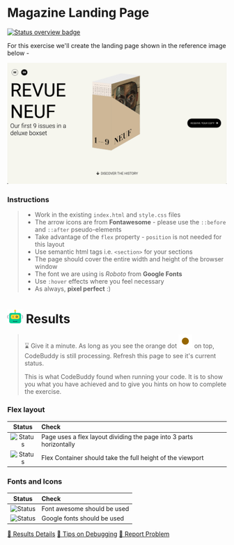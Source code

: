 # Magazine Landing Page
[![Status overview badge](../../blob/badges/.github/badges/main/badge.svg)](#-results)


For this exercise we'll create the landing page shown in the reference image below -

![reference image](/assets/reference-image.png)

### Instructions

> - Work in the existing `index.html` and `style.css` files
> - The arrow icons are from **Fontawesome** - please use the `::before` and `::after` pseudo-elements
> - Take advantage of the `flex` property - `position` is not needed for this layout
> - Use semantic html tags i.e. `<section>` for your sections
> - The page should cover the entire width and height of the browser window
> - The font we are using is _Roboto_ from **Google Fonts**
> - Use `:hover` effects where you feel necessary
> - As always, **pixel perfect** :)

[//]: # (autograding info start)
# <img src="https://github.com/DCI-EdTech/autograding-setup/raw/main/assets/bot-large.svg" alt="" data-canonical-src="https://github.com/DCI-EdTech/autograding-setup/raw/main/assets/bot-large.svg" height="31" /> Results
> ⌛ Give it a minute. As long as you see the orange dot ![processing](https://raw.githubusercontent.com/DCI-EdTech/autograding-setup/main/assets/processing.svg) on top, CodeBuddy is still processing. Refresh this page to see it's current status.
>
> This is what CodeBuddy found when running your code. It is to show you what you have achieved and to give you hints on how to complete the exercise.


### Flex layout

|                 Status                  | Check                                                                                    |
| :-------------------------------------: | :--------------------------------------------------------------------------------------- |
| ![Status](../../blob/badges/.github/badges/main/status0.svg) | Page uses a flex layout dividing the page into 3 parts horizontally |
| ![Status](../../blob/badges/.github/badges/main/status1.svg) | Flex Container should take the full height of the viewport |

### Fonts and Icons

|                 Status                  | Check                                                                                    |
| :-------------------------------------: | :--------------------------------------------------------------------------------------- |
| ![Status](../../blob/badges/.github/badges/main/status2.svg) | Font awesome should be used |
| ![Status](../../blob/badges/.github/badges/main/status3.svg) | Google fonts should be used |



[🔬 Results Details](../../actions)
[🐞 Tips on Debugging](https://github.com/DCI-EdTech/autograding-setup/wiki/How-to-work-with-CodeBuddy)
[📢 Report Problem](https://docs.google.com/forms/d/e/1FAIpQLSfS8wPh6bCMTLF2wmjiE5_UhPiOEnubEwwPLN_M8zTCjx5qbg/viewform?usp=pp_url&entry.652569746=UIB-layout-magazine-landing-page)


[//]: # (autograding info end)